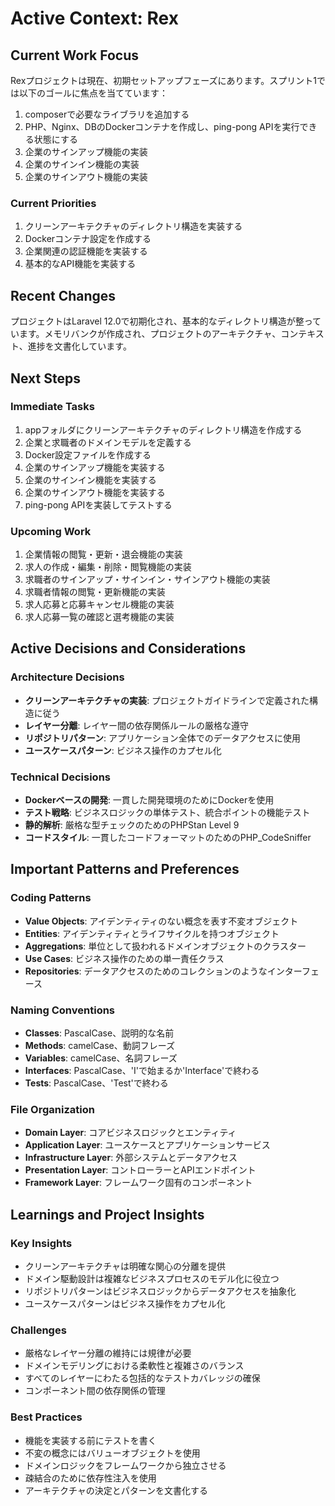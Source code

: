 # Active Context: Rex

## Current Work Focus

Rexプロジェクトは現在、初期セットアップフェーズにあります。スプリント1では以下のゴールに焦点を当てています：

1. composerで必要なライブラリを追加する
2. PHP、Nginx、DBのDockerコンテナを作成し、ping-pong APIを実行できる状態にする
3. 企業のサインアップ機能の実装
4. 企業のサインイン機能の実装
5. 企業のサインアウト機能の実装

### Current Priorities
1. クリーンアーキテクチャのディレクトリ構造を実装する
2. Dockerコンテナ設定を作成する
3. 企業関連の認証機能を実装する
4. 基本的なAPI機能を実装する

## Recent Changes

プロジェクトはLaravel 12.0で初期化され、基本的なディレクトリ構造が整っています。メモリバンクが作成され、プロジェクトのアーキテクチャ、コンテキスト、進捗を文書化しています。

## Next Steps

### Immediate Tasks
1. appフォルダにクリーンアーキテクチャのディレクトリ構造を作成する
2. 企業と求職者のドメインモデルを定義する
3. Docker設定ファイルを作成する
4. 企業のサインアップ機能を実装する
5. 企業のサインイン機能を実装する
6. 企業のサインアウト機能を実装する
7. ping-pong APIを実装してテストする

### Upcoming Work
1. 企業情報の閲覧・更新・退会機能の実装
2. 求人の作成・編集・削除・閲覧機能の実装
3. 求職者のサインアップ・サインイン・サインアウト機能の実装
4. 求職者情報の閲覧・更新機能の実装
5. 求人応募と応募キャンセル機能の実装
6. 求人応募一覧の確認と選考機能の実装

## Active Decisions and Considerations

### Architecture Decisions
- **クリーンアーキテクチャの実装**: プロジェクトガイドラインで定義された構造に従う
- **レイヤー分離**: レイヤー間の依存関係ルールの厳格な遵守
- **リポジトリパターン**: アプリケーション全体でのデータアクセスに使用
- **ユースケースパターン**: ビジネス操作のカプセル化

### Technical Decisions
- **Dockerベースの開発**: 一貫した開発環境のためにDockerを使用
- **テスト戦略**: ビジネスロジックの単体テスト、統合ポイントの機能テスト
- **静的解析**: 厳格な型チェックのためのPHPStan Level 9
- **コードスタイル**: 一貫したコードフォーマットのためのPHP_CodeSniffer

## Important Patterns and Preferences

### Coding Patterns
- **Value Objects**: アイデンティティのない概念を表す不変オブジェクト
- **Entities**: アイデンティティとライフサイクルを持つオブジェクト
- **Aggregations**: 単位として扱われるドメインオブジェクトのクラスター
- **Use Cases**: ビジネス操作のための単一責任クラス
- **Repositories**: データアクセスのためのコレクションのようなインターフェース

### Naming Conventions
- **Classes**: PascalCase、説明的な名前
- **Methods**: camelCase、動詞フレーズ
- **Variables**: camelCase、名詞フレーズ
- **Interfaces**: PascalCase、'I'で始まるか'Interface'で終わる
- **Tests**: PascalCase、'Test'で終わる

### File Organization
- **Domain Layer**: コアビジネスロジックとエンティティ
- **Application Layer**: ユースケースとアプリケーションサービス
- **Infrastructure Layer**: 外部システムとデータアクセス
- **Presentation Layer**: コントローラーとAPIエンドポイント
- **Framework Layer**: フレームワーク固有のコンポーネント

## Learnings and Project Insights

### Key Insights
- クリーンアーキテクチャは明確な関心の分離を提供
- ドメイン駆動設計は複雑なビジネスプロセスのモデル化に役立つ
- リポジトリパターンはビジネスロジックからデータアクセスを抽象化
- ユースケースパターンはビジネス操作をカプセル化

### Challenges
- 厳格なレイヤー分離の維持には規律が必要
- ドメインモデリングにおける柔軟性と複雑さのバランス
- すべてのレイヤーにわたる包括的なテストカバレッジの確保
- コンポーネント間の依存関係の管理

### Best Practices
- 機能を実装する前にテストを書く
- 不変の概念にはバリューオブジェクトを使用
- ドメインロジックをフレームワークから独立させる
- 疎結合のために依存性注入を使用
- アーキテクチャの決定とパターンを文書化する
